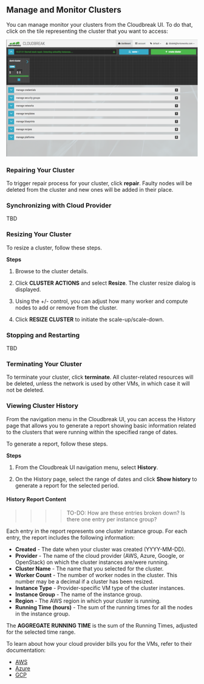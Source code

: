 ## Manage and Monitor Clusters  

You can manage monitor your clusters from the Cloudbreak UI. To do that, click on the tile representing the cluster that you want to access: 

<a href="../images/cb-ui3.png" target="_blank" title="click to enlarge"><img src="../images/cb-ui3.png" width="650" title="Azure Portal"></a> 


### Repairing Your Cluster

To trigger repair process for your cluster, click **repair**. Faulty nodes will be deleted from the cluster and new ones will be added in their place.


### Synchronizing with Cloud Provider

TBD
 

### Resizing Your Cluster

To resize a cluster, follow these steps.

**Steps**

1. Browse to the cluster details.

2. Click **CLUSTER ACTIONS** and select **Resize**. The cluster resize dialog is displayed.

3. Using the +/- control, you can adjust how many worker and compute nodes to add or remove from the cluster. 

4. Click **RESIZE CLUSTER** to initiate the scale-up/scale-down.


### Stopping and Restarting

TBD


### Terminating Your Cluster 

To terminate your cluster, click **terminate**. All cluster-related resources will be deleted, unless the network is used by other VMs, in which case it will not be deleted. 


### Viewing Cluster History

From the navigation menu in the Cloudbreak UI, you can access the History page that allows you to generate a report showing basic information related to the clusters that were running within the specified range of dates.

To generate a report, follow these steps.

**Steps**

1. From the Cloudbreak UI navigation menu, select **History**.

2. On the History page, select the range of dates and click **Show history** to generate a report for the selected period.

#### History Report Content 

>>>>TO-DO: How are these entries broken down? Is there one entry per instance group?

Each entry in the report represents one cluster instance group. For each entry, the report includes the following information:

* **Created** - The date when your cluster was created (YYYY-MM-DD).
* **Provider** - The name of the cloud provider (AWS, Azure, Google, or OpenStack) on which the cluster instances are/were running.
* **Cluster Name** - The name that you selected for the cluster.
* **Worker Count** - The number of worker nodes in the cluster. This number may be a decimal if a cluster has been resized.
* **Instance Type** - Provider-specific VM type of the cluster instances.
* **Instance Group** - The name of the instance group.  
* **Region** - The AWS region in which your cluster is running.
* **Running Time (hours)** - The sum of the running times for all the nodes in the instance group.

The **AGGREGATE RUNNING TIME** is the sum of the Running Times, adjusted for the selected time range.

To learn about how your cloud provider bills you for the VMs, refer to their documentation:

* [AWS](https://aws.amazon.com/premiumsupport/knowledge-center/ec2-instance-hour-billing/)      
* [Azure](https://azure.microsoft.com/en-us/pricing/faq/virtual-machines-how-do-instance-sizes-get-billed/)     
* [GCP](https://cloud.google.com/compute/pricing)   


